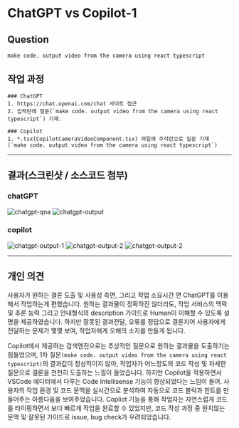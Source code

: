 # ChatGPT vs Copilot-1

## Question
`make code. output video from the camera using react typescript`

## 작업 과정
    ### ChatGPT
    1. https://chat.openai.com/chat 사이트 접근
    2. 입력란에 질문(`make code. output video from the camera using react typescript`) 기재.
   
    ### Copilot
    1. *.tsx(CopilotCameraVideoComponent.tsx) 파일에 주석란으로 질문 기재
    (`make code. output video from the camera using react typescript`)

-----

## 결과(스크린샷 / 소스코드 첨부)

### chatGPT
![chatgpt-qna](/chatgpt-qna-0.png)
![chatgpt-output](/chatgpt-output.png)

### copilot
![chatgpt-output-1](/copilot-qna-0.png)
![chatgpt-output-2](/copilot-qna-1-0.png)
![chatgpt-output-2](/copilot-qna-1-1.png)

-----

## 개인 의견
사용자가 원하는 결론 도출 및 사용성 측면, 그리고 작업 소요시간 면 ChatGPT를 이용해서 작업하는게 편했습니다.
원하는 결과물이 정확하진 않더라도, 작업 서비스의 맥락 및 추론 능력 그리고 안내형식의 description 가이드로 Human이 이해할 수 있도록 설명을 제공하였습니다. 하지만 잘못된 결과전달, 오류를 정답으로 결론지어 사용자에게 전달하는 문제가 몇몇 보여, 작업자에게 오해의 소지를 만들게 됩니다.

Copilot에서 제공하는 검색엔진으로는 추상적인 질문으로 원하는 결과물을 도출하기는 힘들었으며,
1차 질문`(make code. output video from the camera using react typescript)`의 결과값이 정상적이지 않아, 작업자가 어느정도의 코드 작성 및 자세한 질문으로 결론을 천천히 도출하는 느낌이 들었습니다.
하지만 Copilot을 적용하면서 VSCode 에디터에서 다루는 Code Intellisense 기능이 향상되었다는 느낌이 들어. 사용자의 작업 환경 및 코드 문맥을 실시간으로 분석하여 자동으로 코드 블럭과 힌트를 만들어주는 아름다움을 보여주었습니다. Copliot 기능을 통해 작업자는 자연스럽게 코드를 타이핑하면서 보다 빠르게 작업을 완료할 수 있었지만, 코드 작성 과정 중 원치않는 문맥 및 잘못된 가이드로 issue, bug check가 우려되었습니다.